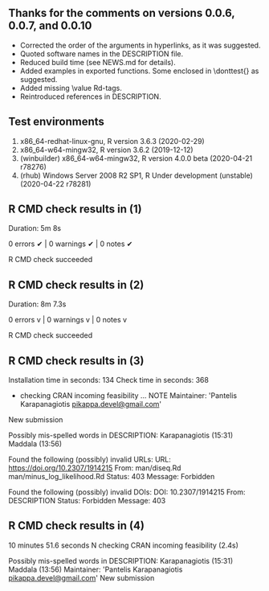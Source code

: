 ## Thanks for the comments on versions 0.0.6, 0.0.7, and 0.0.10
- Corrected the order of the arguments in hyperlinks, as it was suggested.
- Quoted software names in the DESCRIPTION file.
- Reduced build time (see NEWS.md for details). 
- Added examples in exported functions. Some enclosed in \donttest{} as suggested.
- Added missing \value Rd-tags.
- Reintroduced references in DESCRIPTION.

## Test environments
1. x86_64-redhat-linux-gnu, R version 3.6.3 (2020-02-29)
2. x86_64-w64-mingw32, R version 3.6.2 (2019-12-12)
3. (winbuilder) x86_64-w64-mingw32, R version 4.0.0 beta (2020-04-21 r78276)
4. (rhub) Windows Server 2008 R2 SP1, R Under development (unstable) (2020-04-22 r78281)

## R CMD check results in (1)
Duration: 5m 8s

0 errors ✔ | 0 warnings ✔ | 0 notes ✔

R CMD check succeeded

## R CMD check results in (2)
Duration: 8m 7.3s

0 errors v | 0 warnings v | 0 notes v

R CMD check succeeded

## R CMD check results in (3)
Installation time in seconds: 134
Check time in seconds: 368
* checking CRAN incoming feasibility ... NOTE
Maintainer: 'Pantelis Karapanagiotis <pikappa.devel@gmail.com>'

New submission

Possibly mis-spelled words in DESCRIPTION:
  Karapanagiotis (15:31)
  Maddala (13:56)

Found the following (possibly) invalid URLs:
  URL: https://doi.org/10.2307/1914215
    From: man/diseq.Rd
          man/minus_log_likelihood.Rd
    Status: 403
    Message: Forbidden

Found the following (possibly) invalid DOIs:
  DOI: 10.2307/1914215
    From: DESCRIPTION
    Status: Forbidden
    Message: 403

## R CMD check results in (4)
10 minutes 51.6 seconds
N  checking CRAN incoming feasibility (2.4s)
   
   Possibly mis-spelled words in DESCRIPTION:
     Karapanagiotis (15:31)
     Maddala (13:56)
   Maintainer: 'Pantelis Karapanagiotis <pikappa.devel@gmail.com>'
   New submission

